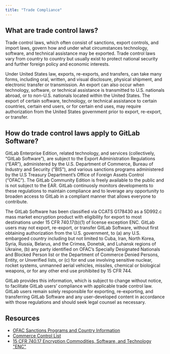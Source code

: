 ```yaml
---
title: "Trade Compliance"
---
```


## What are trade control laws?

Trade control laws, which often consist of sanctions, export controls, and import laws, govern how and under what circumstances technology, software, and technical assistance may be exported. Trade control laws vary from country to country but usually exist to protect national security and further foreign policy and economic interests.

Under United States law, exports, re-exports, and transfers, can take many forms, including oral, written, and visual disclosure, physical shipment, and electronic transfer or transmission. An export can also occur when technology, software, or technical assistance is transmitted to U.S. nationals abroad, or to non-U.S. nationals located within the United States. The export of certain software, technology, or technical assistance to certain countries, certain end users, or for certain end uses, may require authorization from the United States government prior to export, re-export, or transfer.

## How do trade control laws apply to GitLab Software?

GitLab Enterprise Edition, related technology, and services (collectively, “GitLab Software”), are subject to the Export Administration Regulations (“EAR”), administered by the U.S. Department of Commerce, Bureau of Industry and Security ("BIS"), and various sanctions programs administered by the U.S Treasury Department’s Office of Foreign Assets Control (“OFAC”). The GitLab Community Edition is freely available to the public and is not subject to the EAR. GitLab continuosly monitors developments to these regulations to maintain compliance and to leverage any opportunity to broaden access to GitLab in a compliant manner that allows everyone to contribute.

The GitLab Software has been classified via CCATS G178430 as a 5D992.c mass market encryption product with eligibility for export to most destinations under 15 CFR 740.17(b)(1) of license exception ENC. GitLab users may not export, re-export, or transfer GitLab Software, without first obtaining authorization from the U.S. government, to (a) any U.S. embargoed country including but not limited to Cuba, Iran, North Korea, Syria, Russia, Belarus, and the Crimea, Donetsk, and Luhansk regions of Ukraine, (b) any party identified on OFAC’s Specially Designated Nationals and Blocked Person list or the Department of Commerce Denied Persons, Entity, or Unverified lists, or (c) for end use involving sensitive nuclear, rocket systems, unmanned aerial vehicles, missiles, chemical or biological weapons, or for any other end use prohibited by 15 CFR 744.

GitLab provides this information, which is subject to change without notice, to facilitate GitLab users’ compliance with applicable trade control law. GitLab users remain solely responsible for exporting, re-exporting, and transferring GitLab Software and any user-developed content in accordance with those regulations and should seek legal counsel as necessary.

## Resources

- [OFAC Sanctions Programs and Country Information](https://ofac.treasury.gov/sanctions-programs-and-country-information)
- [Commerce Control List](https://www.bis.doc.gov/index.php/regulations/commerce-control-list-ccl)
- [15 CFR 740.17 Encryption Commodities, Software, and Technology "ENC"](https://www.ecfr.gov/current/title-15/subtitle-B/chapter-VII/subchapter-C/part-740/section-740.17)
